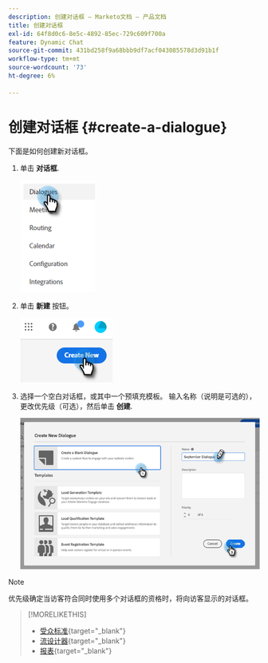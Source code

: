 ```yaml
---
description: 创建对话框 — Marketo文档 — 产品文档
title: 创建对话框
exl-id: 64f8d0c6-8e5c-4892-85ec-729c609f700a
feature: Dynamic Chat
source-git-commit: 431bd258f9a68bbb9df7acf043085578d3d91b1f
workflow-type: tm+mt
source-wordcount: '73'
ht-degree: 6%

---
```


# 创建对话框 {#create-a-dialogue}

下面是如何创建新对话框。

1. 单击 **对话框**.

   ![](assets/create-a-dialogue-1.png)

1. 单击 **新建** 按钮。

   ![](assets/create-a-dialogue-2.png)

1. 选择一个空白对话框，或其中一个预填充模板。 输入名称（说明是可选的），更改优先级（可选），然后单击 **创建**.

   ![](assets/create-a-dialogue-3.png)

>[!NOTE]
>
>优先级确定当访客符合同时使用多个对话框的资格时，将向访客显示的对话框。

>[!MORELIKETHIS]
>
>* [受众标准](/help/marketo/product-docs/demand-generation/dynamic-chat/dialogues/audience-criteria.md){target="_blank"}
>* [流设计器](/help/marketo/product-docs/demand-generation/dynamic-chat/dialogues/stream-designer.md){target="_blank"}
>* [报表](/help/marketo/product-docs/demand-generation/dynamic-chat/dialogues/reports.md){target="_blank"}

